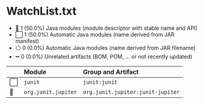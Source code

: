 # WatchList.txt

- 🧩 1 (50.0%) Java modules (module descriptor with stable name and API)
- ⬜ 1 (50.0%) Automatic Java modules (name derived from JAR manifest)
- ⚪ 0 (0.0%) Automatic Java modules (name derived from JAR filename)
- ➖ 0 (0.0%) Unrelated artifacts (BOM, POM, ... or not recently updated)

|   | Module | Group and Artifact |
|---|:-------|:-------------------|
| ⬜ | `junit` | `junit:junit` |
| 🧩 | `org.junit.jupiter` | `org.junit.jupiter:junit-jupiter` |
